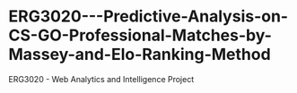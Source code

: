 # ERG3020---Predictive-Analysis-on-CS-GO-Professional-Matches-by-Massey-and-Elo-Ranking-Method
ERG3020 - Web Analytics and Intelligence Project
